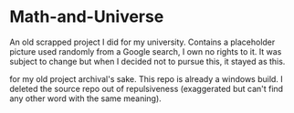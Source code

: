 # Math-and-Universe
An old scrapped project I did for my university. Contains a placeholder picture used randomly from a Google search, I own no rights to it. It was subject to change but when I decided not to pursue this, it stayed as this.

for my old project archival's sake. This repo is already a windows build. I deleted the source repo out of repulsiveness (exaggerated but can't find any other word with the same meaning).
